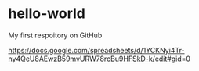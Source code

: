 # hello-world

My first respoitory on GitHub

https://docs.google.com/spreadsheets/d/1YCKNyi4Tr-ny4QeU8AEwzB59mvURW78rcBu9HFSkD-k/edit#gid=0
